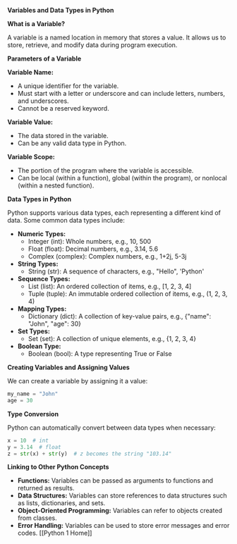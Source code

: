 **Variables and Data Types in Python**

**What is a Variable?**

A variable is a named location in memory that stores a value. It allows us to store, retrieve, and modify data during program execution.

**Parameters of a Variable**

**Variable Name:**
* A unique identifier for the variable.
* Must start with a letter or underscore and can include letters, numbers, and underscores.
* Cannot be a reserved keyword.

**Variable Value:**
* The data stored in the variable.
* Can be any valid data type in Python.

**Variable Scope:**
* The portion of the program where the variable is accessible.
* Can be local (within a function), global (within the program), or nonlocal (within a nested function).

**Data Types in Python**

Python supports various data types, each representing a different kind of data. Some common data types include:

* **Numeric Types:**
    * Integer (int): Whole numbers, e.g., 10, 500
    * Float (float): Decimal numbers, e.g., 3.14, 5.6
    * Complex (complex): Complex numbers, e.g., 1+2j, 5-3j
* **String Types:**
    * String (str): A sequence of characters, e.g., "Hello", 'Python'
* **Sequence Types:**
    * List (list): An ordered collection of items, e.g., [1, 2, 3, 4]
    * Tuple (tuple): An immutable ordered collection of items, e.g., (1, 2, 3, 4)
* **Mapping Types:**
    * Dictionary (dict): A collection of key-value pairs, e.g., {"name": "John", "age": 30}
* **Set Types:**
    * Set (set): A collection of unique elements, e.g., {1, 2, 3, 4}
* **Boolean Type:**
    * Boolean (bool): A type representing True or False

**Creating Variables and Assigning Values**

We can create a variable by assigning it a value:

```python
my_name = "John"
age = 30
```

**Type Conversion**

Python can automatically convert between data types when necessary:

```python
x = 10  # int
y = 3.14  # float
z = str(x) + str(y)  # z becomes the string "103.14"
```

**Linking to Other Python Concepts**

* **Functions:** Variables can be passed as arguments to functions and returned as results.
* **Data Structures:** Variables can store references to data structures such as lists, dictionaries, and sets.
* **Object-Oriented Programming:** Variables can refer to objects created from classes.
* **Error Handling:** Variables can be used to store error messages and error codes.
[[Python 1 Home]]